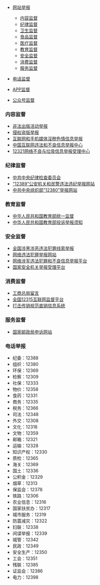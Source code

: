 
* [网站举报](#网站监督)
    * [内容监督](#内容监督)
    * [纪律监督](#纪律监督)
    * [卫生监督](#卫生监督)
    * [食品监督](#食品监督)
    * [医疗监督](#医疗监督)
    * [教育监督](#教育监督)
    * [安全监督](#安全监督)
    * [消费监督](#消费监督)
    * [服务监督](#服务监督)

* [电话监督](#电话监督)
* [APP监督](#APP监督)
* [公众号监督](#公众号监督)
    
### 内容监督
* [非法出版活动举报](http://www.sapprft.gov.cn/sapprft/channels/6977.shtml)
* [侵权盗版举报](http://www.sapprft.gov.cn/sapprft/channels/6979.shtml)
* [互联网和手机媒体淫秽色情信息举报](http://www.sapprft.gov.cn/channels/6978.shtml)
* [中国互联网违法和不良信息举报中心](http://www.12377.cn/node_552909.htm)
* [12321网络不良与垃圾信息举报受理中心](https://www.12321.cn/)

### 纪律监督
* [中共中央纪律检查委员会](http://www.12388.gov.cn/)
* [“12389”公安机关和民警违法违纪举报网站](http://www.12389.gov.cn/clueAction_clueStatement.action)
* [中共中央组织部“12380”举报网站](http://www.12380.gov.cn/jubaoxuzhi.html)

### 教育监督
* [中华人民共和国教育部统一监督](http://www.moe.gov.cn/jyb_xxgk/index.html#5)
* [中华人民共和国教育部投诉举报须知](http://www.moe.gov.cn/jyb_hygq/hygq_tsjb/201505/t20150520_184529.html)

### 安全监督
* [全国涉黑涉恶违法犯罪线索举报](http://www.12389.gov.cn:7878/)
* [网络违法犯罪举报网站](http://www.cyberpolice.cn/wfjb/frame/impeach/chooseImpeachAnonymous.jsp)
* [网络涉军违法犯罪和不良信息举报平台](http://www.pla110.cn/index/reportcategory/categorylist)
* [国家安全机关举报受理平台](https://www.12339.gov.cn/)

### 消费监督
* [工商总局留言](http://gzhd.saic.gov.cn:8280/robot/MessageNotes.html)
* [全国12315互联网监督平台](http://www.12315.cn/)
* [打击传销规范直销信息系统](http://zxjg.saic.gov.cn/mrktwcms/directsale/exposuretel/html/doc1068.html)


### 服务监督
* [国家邮政局申诉网站](http://sswz.spb.gov.cn/)


### 电话举报
* 纪委：12388
* 组织：12380
* 环保：12369
* 检察：12309
* 社保：12333
* 物价：12358
* 食药：12331
* 商务：12335
* 税务：12366
* 司法：12348
* 外交：12308
* 文化：12318
* 文物：12359
* 邮箱：12321
* 运输：12328
* 知识产权：12330
* 质检：12365
* 海关：12369
* 国土：12336
* 公积金：12329
* 烟草：12313
* 保监会：12378
* 铁路：12306
* 农业信息：12316
* 国家扶贫办：12317
* 城市服务：12319
* 防震减灾：12322
* 妇联：12338
* 间谍举报：12339
* 城管：12342
* 民政：12349
* 安全生产：12350
* 工会：12351
* 残联：12385
* 证监会：12386
* 电力：12398